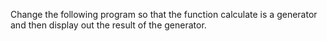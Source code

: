 Change the following program so that the function calculate is a generator and then display out the result of the generator. 